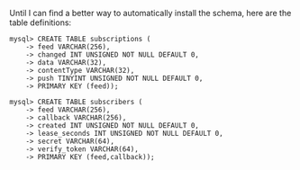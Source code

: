 Until I can find a better way to automatically install the schema, here are the table definitions:

```
mysql> CREATE TABLE subscriptions (
    -> feed VARCHAR(256),
    -> changed INT UNSIGNED NOT NULL DEFAULT 0,
    -> data VARCHAR(32),
    -> contentType VARCHAR(32),
    -> push TINYINT UNSIGNED NOT NULL DEFAULT 0,
    -> PRIMARY KEY (feed));
```

```
mysql> CREATE TABLE subscribers (
    -> feed VARCHAR(256),
    -> callback VARCHAR(256),
    -> created INT UNSIGNED NOT NULL DEFAULT 0,
    -> lease_seconds INT UNSIGNED NOT NULL DEFAULT 0,
    -> secret VARCHAR(64),
    -> verify_token VARCHAR(64),
    -> PRIMARY KEY (feed,callback));
```
